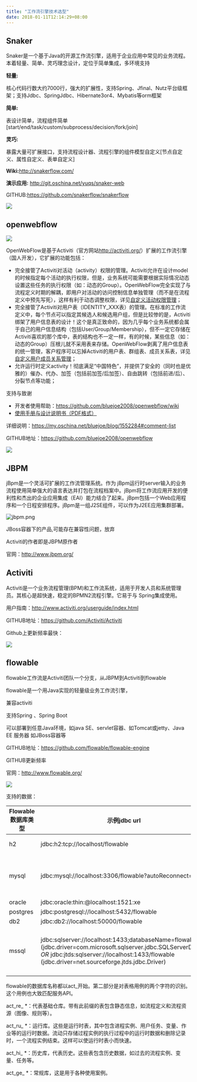 ```yaml
---
title: "工作流引擎技术选型"
date: 2018-01-11T12:14:29+08:00
---
```


## Snaker

Snaker是一个基于Java的开源工作流引擎，适用于企业应用中常见的业务流程。本着轻量、简单、灵巧理念设计，定位于简单集成，多环境支持

**轻量:**

核心代码行数大约7000行，强大的扩展性，支持Spring、Jfinal、Nutz平台级框架；支持Jdbc、SpringJdbc、Hibernate3or4、Mybatis等orm框架

**简单:**

表设计简单，流程组件简单[start/end/task/custom/subprocess/decision/fork/join]

**灵巧:**

暴露大量可扩展接口，支持流程设计器、流程引擎的组件模型自定义[节点自定义、属性自定义、表单自定义]

**Wiki:**<http://snakerflow.com/>

**演示应用:** <http://git.oschina.net/yuqs/snaker-web>

GITHUB:https://github.com/snakerflow/snakerflow

![](snakerflow-github.jpg)



## openwebflow 

![](openwebflow.png)

OpenWebFlow是基于Activiti（官方网站<http://activiti.org/>）扩展的工作流引擎（国人开发），它扩展的功能包括：

- 完全接管了Activiti对活动（activity）权限的管理。Activiti允许在设计model的时候指定每个活动的执行权限，但是，业务系统可能需要根据实际情况动态设置这些任务的执行权限（如：动态的Group）。OpenWebFlow完全实现了与流程定义时期的解耦，即用户对活动的访问控制信息单独管理（而不是在流程定义中预先写死），这样有利于动态调整权限，详见[自定义活动权限管理](https://github.com/bluejoe2008/openwebflow/wiki/Activity-Permission-Management)；
- 完全接管了Activiti对用户表（IDENTITY_XXX表）的管理。在标准的工作流定义中，每个节点可以指定其候选人和候选用户组，但是比较惨的是，Activiti绑架了用户信息表的设计！这个是真正致命的，因为几乎每个业务系统都会属于自己的用户信息结构（包括User/Group/Membership），但不一定它存储在Activiti喜欢的那个库中，表的结构也不一定一样，有的时候，某些信息（如：动态的Group）压根儿就不采用表来存储。OpenWebFlow剥离了用户信息表的统一管理，客户程序可以忘掉Activiti的用户表、群组表、成员关系表，详见[自定义用户成员关系管理](https://github.com/bluejoe2008/openwebflow/wiki/Custom-User-Group-Membership-Manager)；
- 允许运行时定义activity！彻底满足“中国特色”，并提供了安全的（同时也是优雅的）催办、代办、加签（包括前加签/后加签）、自由跳转（包括前进/后）、分裂节点等功能；

支持与致谢

- 开发者使用帮助：<https://github.com/bluejoe2008/openwebflow/wiki>
- [使用手册与设计说明书（PDF格式）](https://github.com/bluejoe2008/openwebflow/blob/master/doc/OpenWebFlow%E5%B7%A5%E4%BD%9C%E6%B5%81%E5%BC%95%E6%93%8E%E7%94%A8%E6%88%B7%E6%89%8B%E5%86%8C%E4%B8%8E%E8%AE%BE%E8%AE%A1%E8%AF%B4%E6%98%8E.pdf?raw=true)



详细说明：https://my.oschina.net/bluejoe/blog/1552284#comment-list

GITHUB地址：https://github.com/bluejoe2008/openwebflow

![](openwebflow-github.jpg)

## JBPM

jBpm是一个灵活可扩展的工作流管理系统。作为 jBpm运行时server输入的业务流程使用简单强大的语言表达并打包在流程档案中。jBpm将工作流应用开发的便利性和杰出的企业应用集成（EAI）能力结合了起来。jBpm包括一个Web应用程序和一个日程安排程序。jBpm是一组J2SE组件，可以作为J2EE应用集群部署。

![jbpm.png](jbpm.png)

JBoss容器下的产品,可能存在兼容性问题，放弃

Activiti的作者即是JBPM原作者

官网：http://www.jbpm.org/

## Activiti

Activiti是一个业务流程管理(BPM)和工作流系统，适用于开发人员和系统管理员。其核心是超快速，稳定的BPMN2流程引擎。它易于与 Spring集成使用。

用户指南：http://www.activiti.org/userguide/index.html

GITHUB地址：https://github.com/Activiti/Activiti

Github上更新频率最快：

![](activiti-github.jpg)

## flowable

flowable工作流是Activiti团队一个分支，从JBPM到Activiti到flowable

flowable是一个用Java实现的轻量级业务工作流引擎，

兼容activiti

支持Spring 、Spring Boot

可以部署到任意Java环境，如java SE、servlet容器、如Tomcat或jetty、Java EE 服务器 如JBoss容器等

GITHUB地址：https://github.com/flowable/flowable-engine

GITHUB更新频率

官网：http://www.flowable.org/

![](flowable-github.jpg)



支持的数据：

| Flowable 数据库类型 | 示例jdbc url                               | 说明                                       |
| -------------- | ---------------------------------------- | ---------------------------------------- |
| h2             | jdbc:h2:tcp://localhost/flowable         | 默认配置数据库                                  |
| mysql          | jdbc:mysql://localhost:3306/flowable?autoReconnect=true | 测试使用mysql-connector-java数据库驱动            |
| oracle         | jdbc:oracle:thin:@localhost:1521:xe      |                                          |
| postgres       | jdbc:postgresql://localhost:5432/flowable |                                          |
| db2            | jdbc:db2://localhost:50000/flowable      |                                          |
| mssql          | jdbc:sqlserver://localhost:1433;databaseName=flowable (jdbc.driver=com.microsoft.sqlserver.jdbc.SQLServerDriver) *OR* jdbc:jtds:sqlserver://localhost:1433/flowable (jdbc.driver=net.sourceforge.jtds.jdbc.Driver) | 测试使用Microsoft JDBC Driver 4.0 (sqljdbc4.jar) 驱动 |

flowable的数据库名称都以act_开始。第二部分是对表格用例的两个字符的识别。这个用例也大致匹配服务API。



act_re_ *：代表基础仓库。带有此前缀的表包含静态信息，如流程定义和流程资源（图像、规则等）。



act_ru_ *：运行库。这些是运行时表，其中包含进程实例、用户任务、变量、作业等的运行时数据。流动只存储过程实例的执行过程中的运行时数据和删除记录时，一个流程实例结束。这样可以使运行时表小而快速。



act_hi_ *：历史库，代表历史。这些表包含历史数据，如过去的流程实例、变量、任务等。



act_ge_ *：常规库，这是用于各种使用案例。